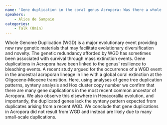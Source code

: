 ```yaml
---
name: 'Gene duplication in the coral genus Acropora: Was there a whole genome duplication?'
speakers:
	- Alice de Sampaio
categories:
	- Talk (8min)
---
```

Whole Genome Duplication (WGD) is a major evolutionary event providing new raw genetic materials that may facilitate evolutionary diversification and novelty. The genetic redundancy afforded by WGD has sometimes been associated with survival through mass extinction events. Gene duplications in Acropora have been linked to the genus' resilience to bleaching events. A recent study argued for the occurrence of a WGD event in the ancestral acroporan lineage in line with a global coral extinction at the Oligocene-Miocene transition. Here, using analyses of gene tree duplication patterns, synteny analysis and Hox cluster copy number we confirm that there are many gene duplications in the most recent common ancestor of Acropora. We also observe this elsewhere in Hexacorallia evolution, and importantly, the duplicated genes lack the synteny pattern expected from duplicates arising from a recent WGD. We conclude that gene duplications in Acropora did not result from WGD and instead are likely due to many small-scale duplications.

